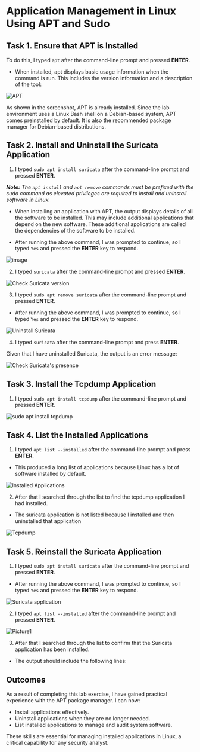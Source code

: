 # Application Management in Linux Using APT and Sudo

## Task 1. Ensure that APT is Installed

 To do this, I typed `apt` after the command-line prompt and pressed **ENTER**.
 * When installed, apt displays basic usage information when the command is run. This includes the version information and a description of the tool:

![APT](https://github.com/user-attachments/assets/c90f89bd-1607-4260-a451-02f58b3480f1)

As shown in the screenshot, APT is already installed. Since the lab environment uses a Linux Bash shell on a Debian-based system, APT comes preinstalled by default. It is also the recommended package manager for Debian-based distributions.

## Task 2. Install and Uninstall the Suricata Application

1. I typed `sudo apt install suricata` after the command-line prompt and pressed **ENTER**.

***Note:** The `apt install` and `apt remove` commands must be prefixed with the sudo command as elevated privileges are required to install and uninstall software in Linux.*

* When installing an application with APT, the output displays details of all the software to be installed. This may include additional applications that depend on the new software. These additional applications are called the dependencies of the software to be installed.

* After running the above command, I was prompted to continue, so I typed `Yes` and pressed the **ENTER** key to respond.

![image](https://github.com/user-attachments/assets/45db61d9-790b-4b1e-86da-36fd89701fb8)

2. I typed `suricata` after the command-line prompt and pressed **ENTER**.

![Check Suricata version](https://github.com/user-attachments/assets/43b92183-10f3-4680-a429-6bc0ef18ce4c)

3. I typed `sudo apt remove suricata` after the command-line prompt and pressed **ENTER**.

* After running the above command, I was prompted to continue, so I typed `Yes` and pressed the **ENTER** key to respond.

![Uninstall Suricata](https://github.com/user-attachments/assets/40cb108b-2d9f-49c7-b004-b86bb87c8553)

4. I typed `suricata` after the command-line prompt and press **ENTER**.

Given that I have uninstalled Suricata, the output is an error message:

![Check Suricata's presence](https://github.com/user-attachments/assets/3e2b09ce-15df-47ec-91ae-7789ce8dab51)

## Task 3. Install the Tcpdump Application
1. I typed `sudo apt install tcpdump` after the command-line prompt and pressed **ENTER**.

![sudo apt install tcpdump](https://github.com/user-attachments/assets/5a5fdab8-607c-4aac-9139-93943c71b683)

## Task 4. List the Installed Applications

1. I typed `apt list --installed` after the command-line prompt and press **ENTER**.
* This produced a long list of applications because Linux has a lot of software installed by default.

![Installed Applications](https://github.com/user-attachments/assets/7f1a0700-a6fa-4741-a591-04fad8556e33)

2. After that I searched through the list to find the tcpdump application I had installed.
* The suricata application is not listed because I installed and then uninstalled that application

![Tcpdump](https://github.com/user-attachments/assets/56233fbc-2e15-4da7-bcd7-c4ff40de9dd1)

## Task 5. Reinstall the Suricata Application
1. I typed `sudo apt install suricata` after the command-line prompt and pressed **ENTER**.
* After running the above command, I was prompted to continue, so I typed `Yes` and pressed the **ENTER** key to respond.

![Suricata application](https://github.com/user-attachments/assets/831f5cf1-7842-40b4-8fdb-13dbd2b44f0f)

2. I typed `apt list --installed` after the command-line prompt and pressed **ENTER**.

![Picture1](https://github.com/user-attachments/assets/69505ded-795a-419f-99be-4babdb05f954)

3. After that I searched through the list to confirm that the Suricata application has been installed.
* The output should include the following lines:

## Outcomes
As a result of completing this lab exercise, I have gained practical experience with the APT package manager. I can now:

* Install applications effectively.
* Uninstall applications when they are no longer needed.
* List installed applications to manage and audit system software.
  
These skills are essential for managing installed applications in Linux, a critical capability for any security analyst.
